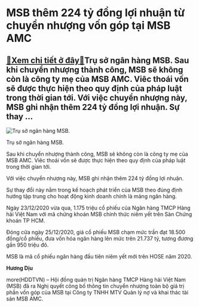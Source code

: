 MSB thêm 224 tỷ đồng lợi nhuận từ chuyển nhượng vốn góp tại MSB AMC
===================================================================

[:gift:Xem chi tiết ở đây:gift:](https://hddtvn.com/msb-them-224-ty-dong-loi-nhuan-tu-chuyen-nhuong-von-gop-tai-msb-amc/)Trụ sở ngân hàng MSB. Sau khi chuyển nhượng thành công, MSB sẽ không còn là công ty mẹ của MSB AMC. Viêc thoái vốn sẽ được thực hiện theo quy định của pháp luật trong thời gian tới. Với việc chuyển nhượng này, MSB ghi nhận thêm 224 tỷ đồng lợi nhuận. Sự thay …
--------------------------------------------------------------------------------------------------------------------------------------------------------------------------------------------------------------------------------------------------------------------





![Trụ sở ngân hàng MSB.](https://hddtvn.com/wp-content/uploads/2021/01/0237_Ynh_MSB.jpg "Trụ sở ngân hàng MSB.")


Trụ sở ngân hàng MSB.



Sau khi chuyển nhượng thành công, MSB sẽ không còn là công ty mẹ của MSB AMC. Viêc thoái vốn sẽ được thực hiện theo quy định của pháp luật trong thời gian tới.


Với việc chuyển nhượng này, MSB ghi nhận thêm 224 tỷ đồng lợi nhuận.


Sự thay đổi này nằm trong kế hoạch phát triển của MSB theo đúng định hướng tập trung cho hoạt động kinh doanh chính là mảng ngân hàng.


Ngày 23/12/2020 vừa qua, 1.175 triệu cổ phiếu của Ngân hàng TMCP Hàng hải Việt Nam với mã chứng khoán MSB chính thức niêm yết trên Sàn Chứng khoán TP HCM.


Đóng cửa ngày 25/12/2020, giá cổ phiếu MSB chạm mức trần đạt 18.500 đồng/cổ phiếu, đưa vốn hóa ngân hàng lên mức trên 21.737 tỷ, tương đương gần 950 triệu đô.


MSB là mã cổ phiếu ngân hàng đầu tiên niêm yết mới trên HOSE năm 2020.




**Hương Dịu**



more(HDDTVN) – Hội đồng quản trị Ngân hàng TMCP Hàng hải Việt Nam (MSB) đã ra Nghị quyết công bố thông tin chuyển nhượng toàn bộ giá trị phần vốn góp của MSB tại Công ty TNHH MTV Quản lý nợ và khai thác tài sản MSB AMC.


